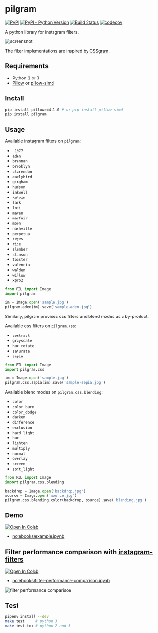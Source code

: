 # pilgram

[![PyPI](https://img.shields.io/pypi/v/pilgram.svg)](https://python.org/pypi/pilgram)
[![PyPI - Python Version](https://img.shields.io/pypi/pyversions/pilgram.svg)](https://python.org/pypi/pilgram)
[![Build Status](https://travis-ci.org/akiomik/pilgram.svg?branch=master)](https://travis-ci.org/akiomik/pilgram)
[![codecov](https://codecov.io/gh/akiomik/pilgram/branch/master/graph/badge.svg)](https://codecov.io/gh/akiomik/pilgram)

A python library for instagram filters.

![screenshot](screenshot.png)

The filter implementations are inspired by [CSSgram](https://una.im/CSSgram/).

## Requirements

- Python 2 or 3
- [Pillow](https://pillow.readthedocs.io/en/stable/) or [pillow-simd](https://github.com/uploadcare/pillow-simd)

## Install

```sh
pip install pillow>=4.1.0 # or pip install pillow-simd
pip install pilgram
```

## Usage

Available instagram filters on `pilgram`:
- `_1977`
- `aden`
- `brannan`
- `brooklyn`
- `clarendon`
- `earlybird`
- `gingham`
- `hudson`
- `inkwell`
- `kelvin`
- `lark`
- `lofi`
- `maven`
- `mayfair`
- `moon`
- `nashville`
- `perpetua`
- `reyes`
- `rise`
- `slumber`
- `stinson`
- `toaster`
- `valencia`
- `walden`
- `willow`
- `xpro2`

```python
from PIL import Image
import pilgram

im = Image.open('sample.jpg')
pilgram.aden(im).save('sample-aden.jpg')
```

Similarly, pilgram provides css filters and blend modes as a by-product.

Available css filters on `pilgram.css`:
- `contrast`
- `grayscale`
- `hue_rotate`
- `saturate`
- `sepia`

```python
from PIL import Image
import pilgram.css

im = Image.open('sample.jpg')
pilgram.css.sepia(im).save('sample-sepia.jpg')
```

Available blend modes on `pilgram.css.blending`:
- `color`
- `color_burn`
- `color_dodge`
- `darken`
- `difference`
- `exclusion`
- `hard_light`
- `hue`
- `lighten`
- `multiply`
- `normal`
- `overlay`
- `screen`
- `soft_light`

```python
from PIL import Image
import pilgram.css.blending

backdrop = Image.open('backdrop.jpg')
source = Image.open('source.jpg')
pilgram.css.blending.color(backdrop, source).save('blending.jpg')
```

## Demo

[![Open In Colab](https://colab.research.google.com/assets/colab-badge.svg)](https://colab.research.google.com/github/akiomik/pilgram/blob/master/notebooks/example.ipynb)

- [notebooks/example.ipynb](notebooks/example.ipynb)

## Filter performance comparison with [instagram-filters](https://github.com/acoomans/instagram-filters)

[![Open In Colab](https://colab.research.google.com/assets/colab-badge.svg)](https://colab.research.google.com/github/akiomik/pilgram/blob/master/notebooks/filter-performance-comparison.ipynb)

- [notebooks/filter-performance-comparison.ipynb](notebooks/filter-performance-comparison.ipynb)

![filter performance comparison](filter-performance-comparison.png)

## Test

```sh
pipenv install --dev
make test     # python 3
make test-tox # python 2 and 3
```
